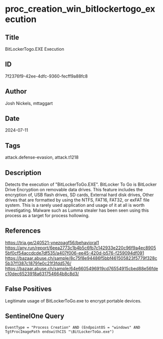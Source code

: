 # proc_creation_win_bitlockertogo_execution

## Title
BitLockerTogo.EXE Execution

## ID
7f2376f9-42ee-4dfc-9360-fecff9a88fc8

## Author
Josh Nickels, mttaggart

## Date
2024-07-11

## Tags
attack.defense-evasion, attack.t1218

## Description
Detects the execution of "BitLockerToGo.EXE".
BitLocker To Go is BitLocker Drive Encryption on removable data drives. This feature includes the encryption of, USB flash drives, SD cards, External hard disk drives, Other drives that are formatted by using the NTFS, FAT16, FAT32, or exFAT file system.
This is a rarely used application and usage of it at all is worth investigating.
Malware such as Lumma stealer has been seen using this process as a target for process hollowing.


## References
https://tria.ge/240521-ynezpagf56/behavioral1
https://any.run/report/6eea2773c1b4b5c6fb7c142933e220c96f9a4ec89055bf0cf54accdcde7df535/a407f006-ee45-420d-b576-f259094df091
https://bazaar.abuse.ch/sample/8c75f8e94486f5bbf461505823f5779f328c5b37f1387c18791e0c21f3fdd576/
https://bazaar.abuse.ch/sample/64e6605496919cd76554915cbed88e56fdec10dec6523918a631754664b8c8d3/

## False Positives
Legitimate usage of BitLockerToGo.exe to encrypt portable devices.

## SentinelOne Query
```
EventType = "Process Creation" AND (EndpointOS = "windows" AND TgtProcImagePath endswithCIS "\BitLockerToGo.exe")

```